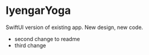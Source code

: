 # IyengarYoga
SwiftUI version of existing app. New design, new code.


- second change to readme
- third change
